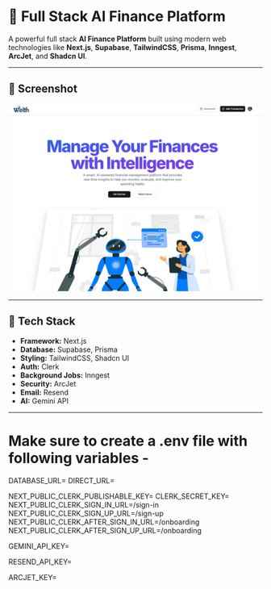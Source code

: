 # 💸 Full Stack AI Finance Platform

A powerful full stack **AI Finance Platform** built using modern web technologies like **Next.js**, **Supabase**, **TailwindCSS**, **Prisma**, **Inngest**, **ArcJet**, and **Shadcn UI**.

---
## 📸 Screenshot

![Screenshot](public/screenshot1.png)

---
## 🚀 Tech Stack

- **Framework:** Next.js
- **Database:** Supabase, Prisma
- **Styling:** TailwindCSS, Shadcn UI
- **Auth:** Clerk
- **Background Jobs:** Inngest
- **Security:** ArcJet
- **Email:** Resend
- **AI:** Gemini API
 ---
 # Make sure to create a .env file with following variables -
 
DATABASE_URL=
DIRECT_URL=

NEXT_PUBLIC_CLERK_PUBLISHABLE_KEY=
CLERK_SECRET_KEY=
NEXT_PUBLIC_CLERK_SIGN_IN_URL=/sign-in
NEXT_PUBLIC_CLERK_SIGN_UP_URL=/sign-up
NEXT_PUBLIC_CLERK_AFTER_SIGN_IN_URL=/onboarding
NEXT_PUBLIC_CLERK_AFTER_SIGN_UP_URL=/onboarding

GEMINI_API_KEY=

RESEND_API_KEY=

ARCJET_KEY=

